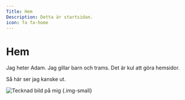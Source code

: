 ```yaml
---
Title: Hem
Description: Detta är startsidan.
icon: fa fa-home
---
```


Hem
==========================

Jag heter Adam. Jag gillar barn och trams. Det är kul att göra hemsidor.

Så här ser jag kanske ut.

![Tecknad bild på mig](image/me.jpg?w=480) {.img-small}